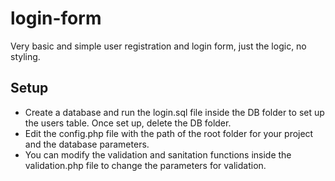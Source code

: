 # login-form

Very basic and simple user registration and login form, just the logic, no styling.

## Setup

- Create a database and run the login.sql file inside the DB folder to set up the users table. Once set up, delete the DB folder.
- Edit the config.php file with the path of the root folder for your project and the database parameters.
- You can modify the validation and sanitation functions inside the validation.php file to change the parameters for validation.
